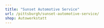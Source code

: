 ```yaml
---
title: "Sunset Automotive Service"
url: /pittsburgh/sunset-automotive-service/
shop: Autowerkstatt
---
```

